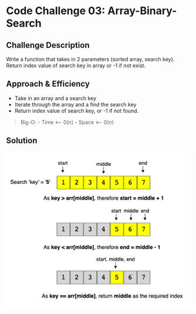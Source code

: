 # Code Challenge 03: Array-Binary-Search

## Challenge Description
Write a function that takes in 2 parameters (sorted array, search key). Return index value of search key in array or -1 if not exist.

## Approach & Efficiency
- Take in an array and a search key
- Iterate through the array and a find the search key
- Return index value of search key, or -1 if not found.
> Big-O: - Time <-- 0(n) - Space <-- 0(n)


## Solution
![Array_Binary_Search](./assets/array_binary_search.png)
